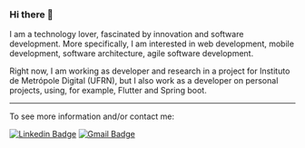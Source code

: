 ### Hi there 👋

I am a technology lover, fascinated by innovation and software development. More specifically, I am interested in web development, mobile development, software architecture, agile software development.

Right now, I am working as developer and research in a project for Instituto de Metrópole Digital (UFRN), but I also work as a developer on personal projects, using,  for example, Flutter and Spring boot.

***

To see more information and/or contact me:

[![Linkedin Badge](https://img.shields.io/badge/-LinkedIn-blue?style=flat-square&logo=Linkedin&logoColor=white&link=https://www.linkedin.com/in/alef-emannuel)](https://www.linkedin.com/in/alef-emannuel)
[![Gmail Badge](https://img.shields.io/badge/-alefemannuelifrn@gmail.com-D44638?style=flat-square&logo=Gmail&logoColor=white&link=mailto:alefemannuelifrn@gmail.com)](mailto:alefemannuelifrn@gmail.com)


